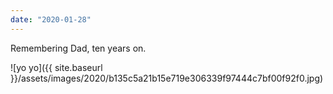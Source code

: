 ```yaml
---
date: "2020-01-28"
---
```


Remembering Dad, ten years on.

![yo yo]({{ site.baseurl }}/assets/images/2020/b135c5a21b15e719e306339f97444c7bf00f92f0.jpg)
